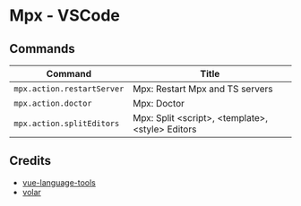 # Mpx - VSCode

## Commands

<!-- commands -->

| Command                    | Title                                                              |
| -------------------------- | ------------------------------------------------------------------ |
| `mpx.action.restartServer` | Mpx: Restart Mpx and TS servers                                    |
| `mpx.action.doctor`        | Mpx: Doctor                                                        |
| `mpx.action.splitEditors`  | Mpx: Split &lt;script&gt;, &lt;template&gt;, &lt;style&gt; Editors |

<!-- commands -->

## Credits

- [vue-language-tools](https://github.com/vuejs/language-tools)
- [volar](https://github.com/volarjs/volar.js)
